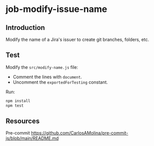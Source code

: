 # job-modify-issue-name

## Introduction

Modify the name of a Jira's issuer to create git branches, folders, etc.

## Test

Modify the `src/modify-name.js` file:

- Comment the lines with `document`.
- Uncomment the `exportedForTesting` constant.

Run:

```bash
npm install
npm test
```

## Resources

Pre-commit
https://github.com/CarlosAMolina/pre-commit-js/blob/main/README.md

